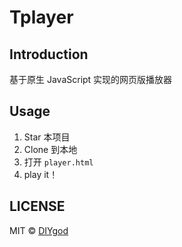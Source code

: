 # Tplayer

## Introduction

基于原生 JavaScript 实现的网页版播放器

## Usage

1. Star 本项目
1. Clone 到本地
1. 打开 `player.html` 
1. play it！

## LICENSE

MIT © [DIYgod](http://github.com/twoheartliu)